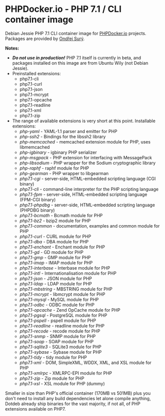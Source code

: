 PHPDocker.io - PHP 7.1 / CLI container image
=============================================

Debian Jessie PHP 7.1 CLI container image for [PHPDocker.io](http://phpdocker.io) projects. Packages are provided by [Ondřej Surý](https://launchpad.net/~ondrej).

**Notes:** 

  * ***Do not use in production!*** PHP 7.1 itself is currently in beta, and packages installed on this image are from Ubuntu Wily (not Debian Jessie).
  * Preinstalled extensions: 
    * php7.1-cli 
    * php7.1-curl
    * php7.1-json 
    * php7.1-mcrypt 
    * php7.1-opcache 
    * php7.1-readline 
    * php7.1-xml 
    * php7.1-zip
  * The range of available extensions is very short at this point. Installable extensions:
    * *php-yaml* - YAML-1.1 parser and emitter for PHP
    * *php-ssh2* - Bindings for the libssh2 library
    * *php-memcached* - memcached extension module for PHP, uses libmemcached
    * *php-igbinary* - igbinary PHP serializer
    * *php-msgpack* - PHP extension for interfacing with MessagePack
    * *php-libsodium* - PHP wrapper for the Sodium cryptographic library
    * *php-raphf* - raphf module for PHP
    * *php-gearman* - PHP wrapper to libgearman
    * *php7.1-cgi* - server-side, HTML-embedded scripting language (CGI binary)
    * *php7.1-cli* - command-line interpreter for the PHP scripting language
    * *php7.1-fpm* - server-side, HTML-embedded scripting language (FPM-CGI binary)
    * *php7.1-phpdbg* - server-side, HTML-embedded scripting language (PHPDBG binary)
    * *php7.1-bcmath* - Bcmath module for PHP
    * *php7.1-bz2* - bzip2 module for PHP
    * *php7.1-common* - documentation, examples and common module for PHP
    * *php7.1-curl* - CURL module for PHP
    * *php7.1-dba* - DBA module for PHP
    * *php7.1-enchant* - Enchant module for PHP
    * *php7.1-gd* - GD module for PHP
    * *php7.1-gmp* - GMP module for PHP
    * *php7.1-imap* - IMAP module for PHP
    * *php7.1-interbase* - Interbase module for PHP
    * *php7.1-intl* - Internationalisation module for PHP
    * *php7.1-json* - JSON module for PHP
    * *php7.1-ldap* - LDAP module for PHP
    * *php7.1-mbstring* - MBSTRING module for PHP
    * *php7.1-mcrypt* - libmcrypt module for PHP
    * *php7.1-mysql* - MySQL module for PHP
    * *php7.1-odbc* - ODBC module for PHP
    * *php7.1-opcache* - Zend OpCache module for PHP
    * *php7.1-pgsql* - PostgreSQL module for PHP
    * *php7.1-pspell* - pspell module for PHP
    * *php7.1-readline* - readline module for PHP
    * *php7.1-recode* - recode module for PHP
    * *php7.1-snmp* - SNMP module for PHP
    * *php7.1-soap* - SOAP module for PHP
    * *php7.1-sqlite3* - SQLite3 module for PHP
    * *php7.1-sybase* - Sybase module for PHP
    * *php7.1-tidy* - tidy module for PHP
    * *php7.1-xml* - DOM, SimpleXML, WDDX, XML, and XSL module for PHP
    * *php7.1-xmlrpc* - XMLRPC-EPI module for PHP
    * *php7.1-zip* - Zip module for PHP
    * *php7.1-xsl* - XSL module for PHP (dummy)

Smaller in size than PHP's official container (170MB vs 501MB) plus you don't need to install any build dependencies let alone compile anything, Dotdeb already ship binaries for the vast majority, if not all, of PHP extensions available on PHP7.
